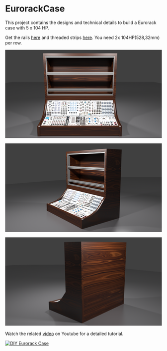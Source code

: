 # EurorackCase

This project contains the designs and technical details to build a Eurorack case with 5 x 104 HP.

Get the rails [here][1] and threaded strips [here][2]. You need 2x 104HP(528,32mm) per row.

![Top & Bottom Case, Front View](Topcase/blender/render/RackFront_2018.png)

![Top & Bottom Case, Front View](Topcase/blender/render/RackSideFront_2018.png)

![Top & Bottom Case, Front View](Topcase/blender/render/RackSide_2018.png)

Watch the related [video] on Youtube for a detailed tutorial.

[![DIY Eurorack Case](https://img.youtube.com/vi/7tzhh7atj4o/0.jpg)](https://www.youtube.com/watch?v=7tzhh7atj4o)

[1]: https://gie-tec.de/produkt/19-zoll-traegerprofil1/
[2]: https://gie-tec.de/produkt/gewindestreifen/
[video]: https://youtu.be/7tzhh7atj4o